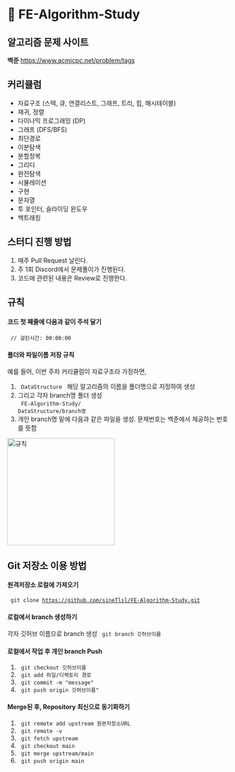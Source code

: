 # 📔 FE-Algorithm-Study

## 알고리즘 문제 사이트
**백준** https://www.acmicpc.net/problem/tags

## 커리큘럼
- 자료구조 (스택, 큐, 연결리스트, 그래프, 트리, 힙, 해시테이블)
- 재귀, 정렬
- 다이나믹 프로그래밍 (DP)
- 그래프 (DFS/BFS)
- 최단경로
- 이분탐색
- 분할정복
- 그리디 
- 완전탐색
- 시뮬레이션
- 구현
- 문자열
- 투 포인터, 슬라이딩 윈도우
- 백트래킹

## 스터디 진행 방법
1. 매주 Pull Request 날린다.
2. 주 1회 Discord에서 문제풀이가 진행된다.
3. 코드에 관련된 내용은 Review로 진행한다.


## 규칙
#### 코드 첫 째줄에 다음과 같이 주석 달기
<code> // 걸린시간: 00:00:00 </code>

#### 폴더와 파일이름 저장 규칙
예를 들어, 이번 주차 커리큘럼이 자료구조라 가정하면, 
1. <code> DataStructure </code> 해당 알고리즘의 이름을 폴더명으로 지정하여 생성
2. 그리고 각자 branch명 폴더 생성 <br>
 <code> FE-Algorithm-Study/ DataStructure/branch명 </code> 
3. 개인 branch명 밑에 다음과 같은 파일을 생성. 문제번호는 백준에서 제공하는 번호를 뜻함
<img width="243" alt="규칙" src="https://user-images.githubusercontent.com/97720335/210087877-c2a51849-874d-4107-9aec-a89791b5b617.png">

<br>

## Git 저장소 이용 방법

#### 원격저장소 로컬에 가져오기
<code> git clone https://github.com/sineTlsl/FE-Algorithm-Study.git </code>

#### 로컬에서 branch 생성하기
각자 깃허브 이름으로 branch 생성
<code> git branch 깃허브이름 </code>

#### 로컬에서 작업 후 개인 branch Push
1. <code> git checkout 깃허브이름 </code>
2. <code> git add 파일/디렉토리 경로 </code>
3. <code> git commit -m "message" </code>
4. <code> git push origin 깃허브이름" </code>

#### Merge된 후, Repository 최신으로 동기화하기
1. <code> git remote add upstream 원본저장소URL </code>
2. <code> git remote -v </code>
3. <code> git fetch upstream </code>
4. <code> git checkout main </code>
5. <code> git merge upstream/main </code>
6. <code> git push origin main </code>
